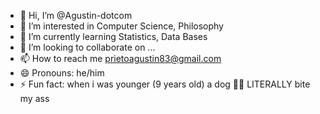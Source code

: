 - 👋 Hi, I’m @Agustin-dotcom
- 👀 I’m interested in Computer Science, Philosophy
- 🌱 I’m currently learning Statistics, Data Bases
- 💞️ I’m looking to collaborate on ...
- 📫 How to reach me prietoagustin83@gmail.com
- 😄 Pronouns: he/him
- ⚡ Fun fact: when i was younger (9 years old) a dog 🐕‍🦺 LITERALLY bite my ass

<!---
Agustin-dotcom/Agustin-dotcom is a ✨ special ✨ repository because its `README.md` (this file) appears on your GitHub profile.
You can click the Preview link to take a look at your changes.
--->
